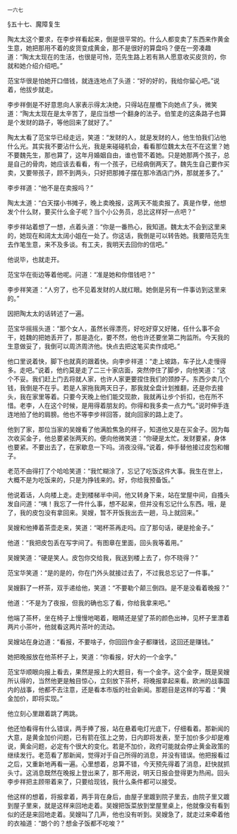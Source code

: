     一六七 

   §五十七、魔障复生

   陶太太这个要求，在李步祥看起来，倒是很平常的。什么人都变卖了东西来作黄金生意，她把那用不着的皮货变成黄金，那不是很好的算盘吗？便在一旁凑趣道：“陶太太现在的生活，也很是可怜，范先生路上若有熟人愿意收买皮货的，你就和她介绍介绍吧。”

   范宝华很是怕她开口借钱，就连连地点了头道：“好的好的，我给你留心吧。”说着，他拔步就走。

   李步祥倒是不好意思向人家表示得太决绝，只得站在屋檐下向她点了头，微笑道：“陶太太现在是太辛苦了，是应当想一个翻身的法子。伯笙走的这条路子也算是个发财的路子，等他回来了就好了。”

   陶太太看了范宝华已经走远，笑道：“发财的人，就是发财的人，他生怕我们沾他什么光。其实我不要沾什么光，我是来碰碰机会，看看那位魏太太在不在这里？她不要魏先生，那也算了，这年月婚姻自由，谁也管不着她。只是她那两个孩子，总是自己的骨肉，她应该去看看，有一个孩子，已经病倒两天了。魏先生自己要作买卖，又要带孩子，顾不到两头，只好把那摊子摆在那冷酒店门外，那就差多了。”

   李步祥道：“他不是在卖报吗？”

   陶太太道：“白天摆小书摊子，晚上卖晚报，这两天不能卖报了。真是作孽，他想发个什么财，要买什么金子呢？当个小公务员，总比这样好一点吧？”

   李步祥站着想了一想，点着头道：“你是一番热心，我知道。魏太太不会到这里来的，她现在和阔太太阔小姐在一处了。你这话，我倒是可以转告她。我要陪范先生去作笔生意，来不及多谈。有工夫，我明天去回你的信吧。”

   他说毕，也就走开。

   范宝华在街边等着他呢。问道：“准是她和你借钱吧？”

   李步祥笑道：“人穷了，也不见着发财的人就红眼。她倒是另有一件事访到这里来的。”

   因把陶太太的话转述了一遍。

   范宝华摇摇头道：“那个女人，虽然长得漂亮，好吃好穿又好赌，任什么事不会干，姓魏的把她丢开了，那是造化，要不然，他也许还要坐第二拘监所。今天我的生意做妥了，我倒可以周济周济他。快点去把这笔买卖作成吧。”

   他口里说着快，脚下也就真的跟着快。向李步祥道：“走上坡路，车子比人走慢得多。走吧。”说着，他约莫是走了二三十家店面，突然停住了脚步，向他笑道：“这个不妥。我们赶上门去将就人家，也许人家更要捏住我们的颈脖子。东西少卖几个钱，我倒是不在乎。若是人家拖我两天日子，那我就全盘计划推翻，还是你去接头，我在家里等着。只要今天晚上他们能交现款，我就再让步个折扣，也在所不惜。老李，人在这个时候，是用得着朋友的。你得和我多卖一点力气。”说时伸手连连地拍了他的肩膀。他也不等李步祥回答，就向回家的路上走了。

   他到了家，那位当家的吴嫂看了他满脸焦急的样子，知道他又是在买金子。因为每次收买金子，他总要紧张两天的。便向他微笑道：“你硬是太忙。发财要紧，身体也要紧。不要出去了，在家歇息一下吗。消夜没得。”说着，伸手替他接过皮包和帽子。

   老范不由得打了个哈哈笑道：“我忙糊涂了，忘记了吃饭这件大事。我生在世上，大概不是为吃饭来的，只是为挣钱来的。好，你给我预备饭。”

   他说着话，人向楼上走。走到楼梯半中间，他又转身下来，站在堂屋中间，自搔头发自问道：“咦！我忘了一件什么事，想不起来，但并没有忘记什么东西。哦，是了，我的皮包没有拿回来。吴嫂，暂不开饭我出去一趟，马上就回来。”

   吴嫂和他捧着茶壶走来，笑道：“喝杯茶再走吗。应了那句话，硬是抢金子。”

   他道：“我把皮包丢在写字间了。有图章在里面，回头我等着用。”

   吴嫂笑道：“硬是笑人。皮包你交给我，我送到楼上去了，你不晓得？”

   范宝华笑道：“是的是的，你在门外头就接过去了，不过我总忘记了一件事。”

   吴嫂斟了一杯茶，双手递给他，笑道：“不要勒个颠三倒四。是不是没看着晚报？”

   他道：“不是为了夜报，但我的确也忘了看，你给我拿来吧。”

   他端了茶杯，坐在椅子上慢慢地喝着，眼睛还是望了茶的颜色出神，见杯子里漂着两片小茶叶，他就看这两片茶叶的流动。

   吴嫂站在身边道：“看报，不要啥子，你回回作金子都赚钱，这回还是赚钱。”

   她把晚报放在他茶杯子上，笑道：“你看报，好大的一个金字。”

   范宝华顺眼向报上看去，果然是报上的大题目，有一个金字。这个金字，既是吴嫂所认得的，当然他更是触目惊心，立刻放下茶杯，将晚报拿起来看。欧洲的战事国内的战事，他都不去注意，还是看本市版的社会新闻。那题目是这样的写着：“黄金加价，即将实现。”

   他立刻心里跟着跳了两跳。

   他还怕看得有什么错误，两手捧了报，站在悬着电灯光底下，仔细看着。那新闻的大意，是黄金加价问题，已有箭在弦上之势，日内即将发表，至于加价多少却是难说，黄金问题，必定有个很大的变化。若是不加价，政府可能就会停止黄金政策的继续发行。老范看了那新闻，觉得对于自己所得的消息，并没有错误。他把报看过之后，又重新地再看一遍。心里想着，总算不错，今天预先得着了消息，赶快就抓头寸。这消息既然在晚报上登出来了，那不用说，明天日报会登得更为热闹。回头李步祥把主顾带着来了，只要给现钱，我什么条件都可以接受。

   他这样的想着，将报拿着，两手背在身后，由屋子里踱到院子里去，由院子里又踱到屋子里来，就是这样来回地走着。吴嫂把饭菜放到堂屋里桌上，他就像没有看到似的还是来回地走着。吴嫂叫了几声，他也没有听到。吴嫂急了，就走过来牵着他的衣袖道：“朗个的？想金子饭都不吃唆？”

